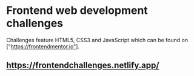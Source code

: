 # Frontend web development challenges
Challenges feature HTML5, CSS3 and JavaScript which can be found on ["https://frontendmentor.io"].

## https://frontendchallenges.netlify.app/
